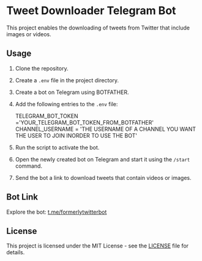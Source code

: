 # Tweet Downloader Telegram Bot

This project enables the downloading of tweets from Twitter that include images or videos.

## Usage

1. Clone the repository.
2. Create a `.env` file in the project directory.
3. Create a bot on Telegram using BOTFATHER.
4. Add the following entries to the `.env` file:

    TELEGRAM_BOT_TOKEN ='YOUR_TELEGRAM_BOT_TOKEN_FROM_BOTFATHER'
    CHANNEL_USERNAME = 'THE USERNAME OF A CHANNEL YOU WANT THE USER TO JOIN INORDER TO USE THE BOT'
5. Run the script to activate the bot.
6. Open the newly created bot on Telegram and start it using the `/start` command.
7. Send the bot a link to download tweets that contain videos or images.

## Bot Link

Explore the bot: [t.me/formerlytwitterbot](https://t.me/formerlytwitterbot)

## License

This project is licensed under the MIT License - see the [LICENSE](LICENSE) file for details.

